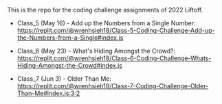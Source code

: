 This is the repo for the coding challenge assignments of 2022 Liftoff.

* Class_5 (May 16) - Add up the Numbers from a Single Number: https://replit.com/@wrenhsieh18/Class-5-Coding-Challenge-Add-up-the-Numbers-from-a-Single#index.js 

* Class_6 (May 23) - What's Hiding Amongst the Crowd?: https://replit.com/@wrenhsieh18/Class-6-Coding-Challenge-Whats-Hiding-Amongst-the-Crowd#index.js 

* Class_7 (Jun 3) - Older Than Me: https://replit.com/@wrenhsieh18/Class-7-Coding-Challenge-Older-Than-Me#index.js:3:2
